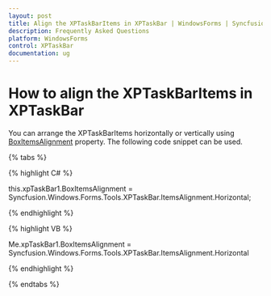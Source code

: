 ```yaml
---
layout: post
title: Align the XPTaskBarItems in XPTaskBar | WindowsForms | Syncfusion
description: Frequently Asked Questions
platform: WindowsForms
control: XPTaskBar
documentation: ug
---
```

# How to align the XPTaskBarItems in XPTaskBar

You can arrange the XPTaskBarItems horizontally or vertically using [BoxItemsAlignment](https://help.syncfusion.com/cr/windowsforms/Syncfusion.Windows.Forms.Tools.XPTaskBar.html#Syncfusion_Windows_Forms_Tools_XPTaskBar_BoxItemsAlignment) property. The following code snippet can be 
used.

{% tabs %}

{% highlight C# %}  

this.xpTaskBar1.BoxItemsAlignment = Syncfusion.Windows.Forms.Tools.XPTaskBar.ItemsAlignment.Horizontal;

{% endhighlight %}



 {% highlight VB %}

Me.xpTaskBar1.BoxItemsAlignment = Syncfusion.Windows.Forms.Tools.XPTaskBar.ItemsAlignment.Horizontal

{% endhighlight %}

{% endtabs %}
